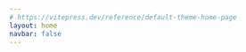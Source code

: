 ```yaml
---
# https://vitepress.dev/reference/default-theme-home-page
layout: home
navbar: false
---
```


<script setup>


import { useData } from 'vitepress'
const { theme, page, frontmatter } = useData()

import Portfolio from './portfolio/Portfolio.vue'

const imagePath = '/images/'
const iconPath = '/images/icon/'

const config = {
  active:"about",
  content: {
    about: `🥳 Hello, 很高兴你能找到这里，下面来简单的介绍下我自己。 <br><br>

    我叫 <b><u>Jiaolong</u></b>，一所普通学校的普通计算机专业学生，在我应付了诸多课设后就在想，为什么不能真正做一款产品呢？由于是后端出身，所以愈发觉得拳脚无处施展，于是在我读研前的间隙开始接触iOS开发，开始开发自己的App，正式步入大前端的行列。当然除了写移动端的代码外，我也正努力正向全栈靠拢，不只是代码上的全栈，还有技能上的全栈，希望有一天能够一人即团队。<br><br>

    目前由我自己独立开发的有两款iOS App，物品指南 / 事线，均在上线后获得App Strore编辑推荐，欢迎你去下载体验。在这条路上也认识了到了很多前辈，给了我很多的帮助。<br><br>
    
    虽然有些创业的念头，但不管是技术还是阅历上我还很稚嫩，所以毕业后按部就班的成为了一名合格的螺丝钉。幸运的拿到了我每日必刷App的公司Offer，同时所在部门的氛围也非常好，老板也很nice，所以打工其实也很愉快。刚刚步入社会，也正是快速成长的时候，预计这两年都会很充实。等成长空间没那么大的时候，可能才是正式沦为牛马的时候。<br><br>

    不知是什么时候起有些羡慕那些旅居的自由职业者，幸运的是我的技能恰好可以完全仅依靠网络，所以可能未来有一天等到时机成熟的时候，我也会去尝试下旅居，买辆SU7，奔向不同城市甚至国家，边旅居变创业。不知道会不会有这样的机会。也许几年？也许没这个机会，但总要有点念想。<br><br>

    除了写代码外我还喜欢摄影📷，虽然还只停留在入门阶段，希望未来能出一本自己的影集。<br><br>

    希望以后能有更多故事可以讲<br><br>

    `,
    doings: [
      {icon: imagePath + "icon-app.svg", title: "iOS Developer", description: "一个正在成长的iOS独立开发者"},
      {icon: imagePath + "icon-photo.svg", title: "Photography", description: "正在尝试着拍摄一些有趣的东西"},
      {icon: imagePath + "coffee.svg", title: "Coffee", description: "学着做些简单的咖啡"}
    ],
    progress: [
      {
        title: "OKRs",
        items: [
          {title:"📱 事线App端重构优化", date:"2024 - 2025" , value:20},
          {title:"📚 看5本书", date:"2025 - 2026" , value:0},
          {title:"💰 攒够 * W", date:"2025 - 2026" , current:3000, target:200000, value:0},
          {title:"🧑🏻‍💻 Full-Stack Developer", date:"< 2030" , value:15},
          {title:"🚗 数字游民计划", date:"< 2030" , value:1.1}
        ]
      },
      // {
      //   title: "Area",
      //   items: [
      //     {title:"🧑🏻‍💻 编程", value:33.3},
      //     {title:"📷 摄影", value:10},
      //     {title:"🎬 剪辑", value:10}
      //   ]
      // },
      {
        title: "Skills",
        items: [
          {title:"🥳 Swift", value:60},
          {title:"🤨 Objective-C", value:40},
          {title:"🤯 Java", value:30},
          {title:"😶‍🌫️ Vue + HTML + CSS + JS", value:20},
          {title:"😵 Python", value:10},
          {title:"🥶 Kotlin", value:1},
        ]
      }

    ],
    projects: [
      {
        title: "事线 - 串事成线",
        description: "多项目时间线记录工具",
        icon:iconPath + "eventline.png",
        url: "", 
        badge:"iOS App", 
        label: "努力更新中",
        status: "fast"
      },
      {
        title: "物品指南 - 你的生活数据库",
        description: "打造你的生活数据库",
        icon:iconPath + "mythings.jpg",
        url: "",
        badge:"iOS App",
        label: "缓慢更新",
        status: "suspended"
      },
      {
        title: "ReceiptEase",
        description: "小票风账单",
        icon:iconPath + "receipt.png",
        url: "", badge:"iOS App",
        label: "缓慢更新",
        status: "suspended"
      },
    ],
    apps:[
      {
        title: "",
        items: [
          {title: "notion", icon:iconPath + "notion.png", url: ""},
          {title: "Craft", icon:iconPath + "craft.png", url: ""},
          {title: "linear", icon:iconPath + "linear.png", url: ""},
          {title: "Flomo", icon:iconPath + "flomo.png", url: ""},
        ]
      },
    ],
    books: [
      {title: "解密Instagram", img: "/images/books/instagram.jpg", value:35},
      {title: "Steve Jobs", img: "/images/books/steve.jpg", value:25},
      {title: "Refactoring UI", img: "/images/books/refactoringUI.jpeg", value:33},
      {title: "Clean Code", img: "/images/books/cleanCode.jpg", value:5},
      {title: "facebook", img: "/images/books/facebook.jpg", value:0},
      {title: "小米传", img: "/images/books/xiaomi.jpg", value:100},

    ]
  }

}

      // {
      //   title: "Others",
      //   items: [
      //     {title: "Percento", icon:iconPath + "percento.png", url: ""},
      //   ]
      // },

</script>

<Portfolio :info="theme.info" :config="config"/>
